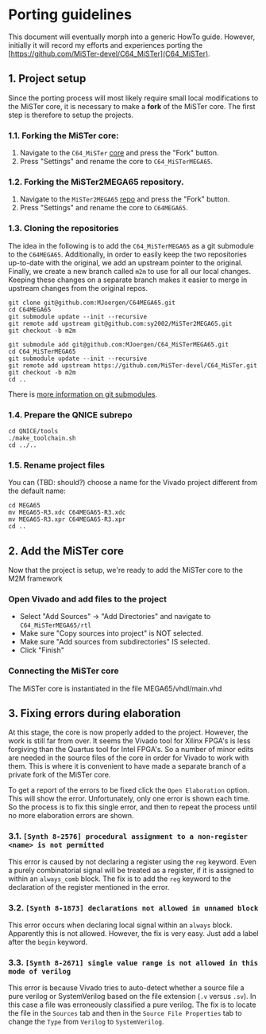 # Porting guidelines

This document will eventually morph into a generic HowTo guide.  However,
initially it will record my efforts and experiences porting the
[https://github.com/MiSTer-devel/C64_MiSTer](C64_MiSTer).

## 1. Project setup
Since the porting process will most likely require small local modifications 
to the MiSTer core, it is necessary to make a **fork** of the MiSTer core.
The first step is therefore to setup the projects.

### 1.1. Forking the MiSTer core:
1. Navigate to the `C64_MiSTer` [core](https://github.com/MiSTer-devel/C64_MiSTer) and press the "Fork" button.
2. Press "Settings" and rename the core to `C64_MiSTerMEGA65`.

### 1.2. Forking the MiSTer2MEGA65 repository.
1. Navigate to the `MiSTer2MEGA65` [repo](https://github.com/sy2002/MiSTer2MEGA65) and press the "Fork" button.
2. Press "Settings" and rename the core to `C64MEGA65`.

### 1.3. Cloning the repositories
The idea in the following is to add the `C64_MiSTerMEGA65` as a git submodule
to the `C64MEGA65`. Additionally, in order to easily keep the two repositories
up-to-date with the original, we add an upstream pointer to the original.
Finally, we create a new branch called `m2m` to use for all our local
changes. Keeping these changes on a separate branch makes it easier to
merge in upstream changes from the original repos.

```
git clone git@github.com:MJoergen/C64MEGA65.git
cd C64MEGA65
git submodule update --init --recursive
git remote add upstream git@github.com:sy2002/MiSTer2MEGA65.git
git checkout -b m2m

git submodule add git@github.com:MJoergen/C64_MiSTerMEGA65.git
cd C64_MiSTerMEGA65
git submodule update --init --recursive
git remote add upstream https://github.com/MiSTer-devel/C64_MiSTer.git
git checkout -b m2m
cd ..
```

There is [more information on git submodules](https://git-scm.com/book/en/v2/Git-Tools-Submodules).

### 1.4. Prepare the QNICE subrepo

```
cd QNICE/tools
./make_toolchain.sh
cd ../..
```

### 1.5. Rename project files
You can (TBD: should?) choose a name for the Vivado project different from the
default name:

```
cd MEGA65
mv MEGA65-R3.xdc C64MEGA65-R3.xdc
mv MEGA65-R3.xpr C64MEGA65-R3.xpr
cd ..
```

## 2. Add the MiSTer core
Now that the project is setup, we're ready to add the MiSTer core to the M2M framework

### Open Vivado and add files to the project
* Select "Add Sources" -> "Add Directories" and navigate to `C64_MiSTerMEGA65/rtl`
* Make sure "Copy sources into project" is NOT selected.
* Make sure "Add sources from subdirectories" IS selected.
* Click "Finish"

### Connecting the MiSTer core
The MiSTer core is instantiated in the file MEGA65/vhdl/main.vhd

## 3. Fixing errors during elaboration
At this stage, the core is now properly added to the project. However, the work
is still far from over. It seems the Vivado tool for Xilinx FPGA's is less
forgiving than the Quartus tool for Intel FPGA's. So a number of minor edits
are needed in the source files of the core in order for Vivado to work with
them. This is where it is convenient to have made a separate branch of a
private fork of the MiSTer core.

To get a report of the errors to be fixed click the `Open Elaboration` option.
This will show the error. Unfortunately, only one error is shown each time. So
the process is to fix this single error, and then to repeat the process until
no more elaboration errors are shown.

### 3.1. `[Synth 8-2576] procedural assignment to a non-register <name> is not permitted`
This error is caused by not declaring a register using the `reg` keyword. Even
a purely combinatorial signal will be treated as a register, if it is assigned
to within an `always_comb` block.  The fix is to add the `reg` keyword to the
declaration of the register mentioned in the error.

### 3.2. `[Synth 8-1873] declarations not allowed in unnamed block`
This error occurs when declaring local signal within an `always` block.
Apparently this is not allowed. However, the fix is very easy. Just add a label
after the `begin` keyword.

### 3.3. `[Synth 8-2671] single value range is not allowed in this mode of verilog`
This error is because Vivado tries to auto-detect whether a source file a pure
verilog or SystemVerilog based on the file extension (`.v` versus `.sv`). In
this case a file was erroneously classified a pure verilog. The fix is to
locate the file in the `Sources` tab and then in the `Source File Properties`
tab to change the `Type` from `Verilog` to `SystemVerilog`.


